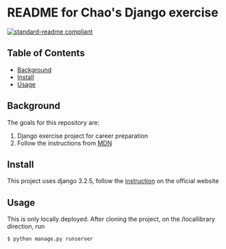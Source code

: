 # README for Chao's Django exercise

[![standard-readme compliant](https://img.shields.io/badge/readme%20style-standard-brightgreen.svg?style=flat-square)](https://github.com/RichardLitt/standard-readme)


## Table of Contents

- [Background](#background)
- [Install](#install)
- [Usage](#usage)

## Background

The goals for this repository are:

1. Django exercise project for career preparation
2. Follow the instructions from [MDN](https://developer.mozilla.org/en-US/docs/Learn/Server-side/Django/Tutorial_local_library_website)


## Install

This project uses django 3.2.5, follow the [instruction](https://docs.djangoproject.com/zh-hans/4.0/topics/install/) on the official 
website

## Usage

This is only locally deployed. After cloning the project, on the /locallibrary direction, run 

```sh
$ python manage.py runserver
```

